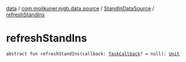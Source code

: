 [data](../../index.md) / [com.molikuner.nigb.data.source](../index.md) / [StandInDataSource](index.md) / [refreshStandIns](./refresh-stand-ins.md)

# refreshStandIns

`abstract fun refreshStandIns(callback: `[`TaskCallback`](../-task-callback/index.md)`? = null): `[`Unit`](https://kotlinlang.org/api/latest/jvm/stdlib/kotlin/-unit/index.html)
